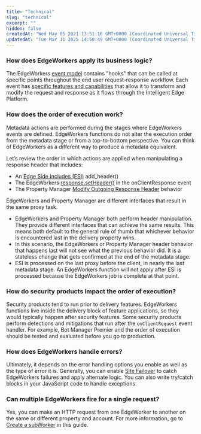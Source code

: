 ```yaml
---
title: "Technical"
slug: "technical"
excerpt: ""
hidden: false
createdAt: "Wed May 05 2021 13:51:16 GMT+0000 (Coordinated Universal Time)"
updatedAt: "Tue Mar 11 2025 14:50:49 GMT+0000 (Coordinated Universal Time)"
---
```

### How does EdgeWorkers apply its business logic?

The EdgeWorkers [event model](event-handler-functions.md) contains "hooks" that can be called at specific points throughout the end user request-response workflow. Each event has [specific features and capabilities](about-the-javascript-api.md) that allow it to transform and modify the request and response as it flows through the Intelligent Edge Platform.

### How does the order of execution work?

Metadata actions are performed during the stages where EdgeWorkers events are defined. EdgeWorkers functions do not alter the execution order from the metadata stage or from a top-to-bottom perspective. You can think of EdgeWorkers as a different way to produce a metadata equivalent.

Let’s review the order in which actions are applied when manipulating a response header that includes:

- An [Edge Side Includes (ESI)](https://techdocs.akamai.com/property-mgr/docs/esi-edge-side-includes) add_header()
- The EdgeWorkers [response.setHeader()](response-object.md#setheader) in the onClientResponse event
- The Property Manager [Modify Outgoing Response Header](https://techdocs.akamai.com/property-mgr/docs/modify-outgoing-response-header) behavior

EdgeWorkers and Property Manager are different interfaces that result in the same proxy task.

- EdgeWorkers and Property Manager both perform header manipulation. They provide different interfaces that can achieve the same results. This means both default to the general rule of thumb that whichever behavior is encountered last in the delivery property wins.
- In this scenario, the EdgeWorkers or Property Manager header behavior that happens last will not see what the previous behavior did. It is a stateless change that gets confirmed at the end of the metadata stage.
- ESI is processed on the last proxy before the client, in nearly the last metadata stage. An EdgeWorkers function will not apply after ESI is processed because the EdgeWorkers job is complete at that point.

### How do security products impact the order of execution?

Security products tend to run prior to delivery features. EdgeWorkers functions live inside the delivery block of feature applications, so they would typically happen after security features. Some security products perform detections and mitigations that run after the `onClientRequest` event handler. For example, Bot Manager Premier and the order of execution should be tested and evaluated before you go to production.

### How does EdgeWorkers handle errors?

Ultimately, it depends on the error handling options you enable as well as the type of error it is. Generally, you can enable [Site Failover](site-failover.md) to catch EdgeWorkers failures and apply alternate logic. You can also write try/catch blocks in your JavaScript code to handle exceptions.

### Can multiple EdgeWorkers fire for a single request?

Yes, you can make an HTTP request from one EdgeWorker to another on the same or different property and account. For more information, go to [Create a subWorker](create-a-subworker.md) in this guide.
